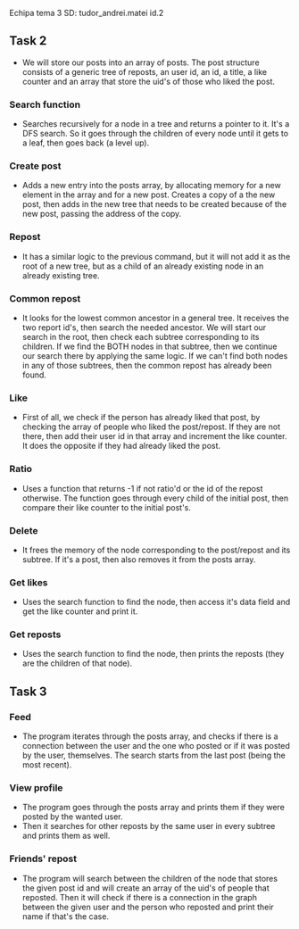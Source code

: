 Echipa tema 3 SD:
tudor_andrei.matei
id.2

## Task 2
* We will store our posts into an array of posts.
The post structure consists of a generic tree of reposts,
an user id, an id, a title, a like counter and
an array that store the uid's of those who liked
the post.


### Search function
* Searches recursively for a node in a tree and
returns a pointer to it. It's a DFS search.
So it goes through the children of every node until
it gets to a leaf, then goes back (a level up).

### Create post
* Adds a new entry into the posts array, by allocating memory
for a new element in the array and for a new post. Creates a copy
of a the new post, then adds in the new tree that needs to be 
created because of the new post, passing the address of the copy.

### Repost
* It has a similar logic to the previous command, but it will
not add it as the root of a new tree, but as a child of
an already existing node in an already existing tree.

### Common repost
* It looks for the lowest common ancestor in a general tree.
It receives the two report id's, then search the needed
ancestor. We will start our search in the root, then check each
subtree corresponding to its children. If we find the BOTH 
nodes in that subtree, then we continue our search there by
applying the same logic. If we can't find both nodes
in any of those subtrees, then the common repost has already
been found.

### Like
* First of all, we check if the person has already liked
that post, by checking the array of people who liked
the post/repost. If they are not there, then add their
user id in that array and increment the like counter.
It does the opposite if they had already liked the post.

### Ratio
* Uses a function that returns -1 if not ratio'd or
the id of the repost otherwise. The function
goes through every child of the initial post, then compare
their like counter to the initial post's.

### Delete
* It frees the memory of the node corresponding to the
post/repost and its subtree. If it's a post, then
also removes it from the posts array.

### Get likes
* Uses the search function to find the node, then
access it's data field and get the like counter and
print it.

### Get reposts
* Uses the search function to find the node, then
prints the reposts (they are the children of that node).


## Task 3


### Feed

* The program iterates through the posts array, and
checks if there is a connection between the user
and the one who posted or if it was posted
by the user, themselves. The search starts from
the last post (being the most recent).

### View profile

* The program goes through the posts array and
prints them if they were posted by the wanted user.
* Then it searches for other reposts by the same user
in every subtree and prints them as well.

### Friends' repost

* The program will search between the children
of the node that stores the given post id and will
create an array of the uid's of people that reposted.
Then it will check if there is a connection in the graph
between the given user and the person who reposted and
print their name if that's the case.



